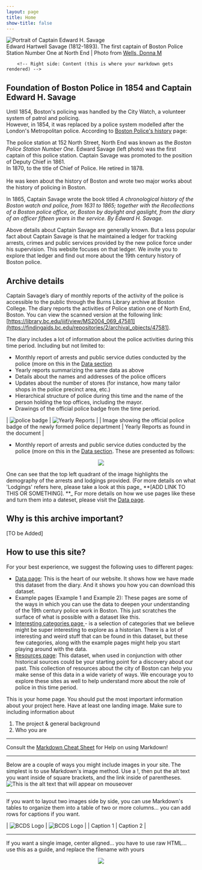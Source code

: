 ```yaml
---
layout: page
title: Home
show-title: false
---
```

<div class="person-container">
        <!-- Left side: Photo and caption -->
        <div class="person-photo-section">
            <img src="/assets/img/Edward_Savage.png" 
                 alt="Portrait of Captain Edward H. Savage" 
                 class="person-photo">
            <div class="photo-caption">
                Edward Hartwell Savage (1812-1893). The first captain of Boston Police Station Number One at North End | Photo from <a href="https://archive.org/details/bostonpolicedepa0000well/page/12/mode/2up">Wells, Donna M</a>
            </div>
        </div>

        <!-- Right side: Content (this is where your markdown gets rendered) -->
<div class="person-content">
            <h2>Foundation of Boston Police in 1854 and Captain Edward H. Savage</h2>
            
<p>Until 1854, Boston's policing was handled by the City Watch, a volunteer system of patrol and policing.<br>However, in 1854, it was replaced by a police system modelled after the London's Metropolitan police. According to <a href="https://police.boston.gov/history/">Boston Police's history</a> page:</p>
            
<p>The police station at 152 North Street, North End was known as the <em>Boston Police Station Number One</em>. Edward Savage (left photo) was the first captain of this police station. Captain Savage was promoted to the position of Deputy Chief in 1861.<br>In 1870, to the title of Chief of Police. He retired in 1878.<br><br>He was keen about the history of Boston and wrote two major works about the history of policing in Boston.</p>
</div>
</div>

<p>In 1865, Captain Savage wrote the book titled <em>A chronological history of the Boston watch and police, from 1631 to 1865; together with the Recollections of a Boston police office, or, Boston by daylight and gaslight, from the diary of an officer fifteen years in the service. By Edward H. Savage.</em></p>
            
<p> Above details about Captain Savage are generally known. But a less popular fact about Captain Savage is that he maintained a ledger for tracking arrests, crimes and public services provided by the new police force under his supervision. This website focuses on that ledger. We invite you to explore that ledger and find out more about the 19th century history of Boston police.</p>


## Archive details
Captain Savage’s diary of monthly reports of the activity of the police is accessible to the public through the Burns Library archive at Boston College. The diary reports the activities of Police station one of North End, Boston. You can view the scanned version at the following link: [https://library.bc.edu/iiif/view/MS2004_069_47581](https://findingaids.bc.edu/repositories/2/archival_objects/47581).  

The diary includes a lot of information about the police activities during this time period. Including but not limited to: 
- Monthly report of arrests and public service duties conducted by the police (more on this in the [Data section](/policedata/data)
- Yearly reports summarizing the same data as above
- Details about the names and addresses of the police officers
- Updates about the number of stores (for instance, how many tailor shops in the police precinct area, etc.)
- Hierarchical structure of police during this time and the name of the person holding the top offices, including the mayor. 
- Drawings of the official police badge from the time period.

| ![police badge](assets/img/badge.jpg) | ![Yearly Reports](assets/img/yearly_reports.jpg) |
| Image showing the official police badge of the newly formed police department | Yearly Reports as found in the document |

- Monthly report of arrests and public service duties conducted by the police (more on this in the [Data section](/policedata/data). These are presented as follows:
<p align="center">
    <img src="assets/img/monthly_example.jpg" />
</p>

One can see that the top left quadrant of the image highlights the demography of the arrests and lodgings provided. (For more details on what 'Lodgings' refers here, please take a look at this page_ **[ADD LINK TO THIS OR SOMETHING]. **_ For more details on how we use pages like these and turn them into a dateset, please visit the [Data page](policedata/data).



## Why is this archive important?

[TO be Added]


## How to use this site?

For your best experience, we suggest the following uses to different pages:
- [Data page](/policedata/data): This is the heart of our website. It shows how we have made this dataset from the diary. And it shows you how you can download this dataset. 
- Example pages (Example 1 and Example 2): These pages are some of the ways in which you can use the data to deepen your understanding of the 19th century police work in Boston. This just scratches the surface of what is possible with a dataset like this.   
- [Interesting categories page ](/policedata/interesting_categories)- is a selection of categories that we believe might be super interesting to explore as a historian. There is a lot of interesting and weird stuff that can be found in this dataset, but these few categories, along with the example pages might help you start playing around with the data.   
- [Resources page](/policedata/resources): This dataset, when used in conjunction with other historical sources could be your starting point for a discovery about our past. This collection of resources about the city of Boston can help you make sense of this data in a wide variety of ways. We encourage you to explore these sites as well to help understand more about the role of police in this time period. 















This is your home page. You should put the most important information about your project here. Have at least one landing image. Make sure to including information about

1. The project & general background
2. Who you are

---

Consult the [Markdown Cheat Sheet](https://www.markdownguide.org/cheat-sheet/) for Help on using Markdown!

---

Below are a couple of ways you might include images in your site. The simplest is to use Markdown's image method. Use a !, then put the alt text you want inside of square brackets, and the link inside of parentheses.
![This is the alt text that will appear on mouseover](assets/img/bcds-logo.webp)

---

If you want to layout two images side by side, you can use Markdown's tables to organize them into a table of two or more columns... you can add rows for captions if you want.

| ![BCDS Logo](assets/img/bcds-logo.webp) | ![BCDS Logo](assets/img/bcds-logo.webp) |
| Caption 1 | Caption 2 |

---

If you want a single image, center aligned... you have to use raw HTML... use this as a guide, and replace the filename with yours

<p align="center">
    <img src="assets/img/bcds-logo.webp" />
</p>
